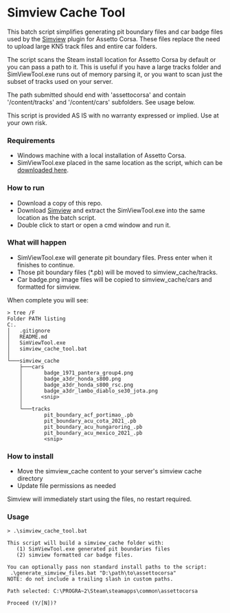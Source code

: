 # Simview Cache Tool
This batch script simplifies generating pit boundary files and car badge files used by the [Simview][1] plugin for Assetto Corsa. These files replace the need to upload large KN5 track files and entire car folders.  

The script scans the Steam install location for Assetto Corsa by default or you can pass a path to it. This is useful if you have a large tracks folder and SimViewTool.exe runs out of memory parsing it, or you want to scan just the subset of tracks used on your server. 

The path submitted should end with 'assettocorsa' and contain '/content/tracks' and '/content/cars' subfolders. See usage below.

This script is provided AS IS with no warranty expressed or implied. Use at your own risk.

### Requirements
* Windows machine with a local installation of Assetto Corsa.
* SimViewTool.exe placed in the same location as the script, which can be [downloaded here][1].

### How to run
* Download a copy of this repo.
* Download [Simview][1] and extract the SimViewTool.exe into the same location as the batch script.
* Double click to start or open a cmd window and run it.

### What will happen
* SimViewTool.exe will generate pit boundary files. Press enter when it finishes to continue.
* Those pit boundary files (*.pb) will be moved to simview_cache/tracks.
* Car badge.png image files will be copied to simview_cache/cars and formatted for simview. 

When complete you will see: 

```
> tree /F 
Folder PATH listing
C:.
│   .gitignore
│   README.md
│   SimViewTool.exe
│   simview_cache_tool.bat
│   
└───simview_cache
    ├───cars
    │       badge_1971_pantera_group4.png
    │       badge_a3dr_honda_s800.png
    │       badge_a3dr_honda_s800_rsc.png
    │       badge_a3dr_lambo_diablo_se30_jota.png
    │      <snip>
    │       
    └───tracks
            pit_boundary_acf_portimao_.pb
            pit_boundary_acu_cota_2021_.pb
            pit_boundary_acu_hungaroring_.pb
            pit_boundary_acu_mexico_2021_.pb
            <snip>
```

### How to install
* Move the simview_cache content to your server's simview cache directory
* Update file permissions as needed

Simview will immediately start using the files, no restart required.

### Usage
```
> .\simview_cache_tool.bat

This script will build a simview_cache folder with:
   (1) SimViewTool.exe generated pit boundaries files
   (2) simview formatted car badge files.

You can optionally pass non standard install paths to the script:
 .\generate_simview_files.bat "D:\path\to\assettocorsa"
NOTE: do not include a trailing slash in custom paths.

Path selected: C:\PROGRA~2\Steam\steamapps\common\assettocorsa

Proceed (Y/[N])?
```

[1]:https://www.racedepartment.com/downloads/simview.35249/
